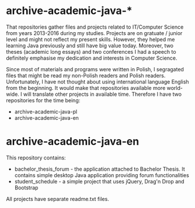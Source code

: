 # archive-academic-java-*
That repositories gather files and projects related to IT/Computer Science from years 2013-2016 during my studies. Projects are on gratuate / junior level and might not reflect my present skills.
However, they helped me learning Java previously and still have big value today. Moreover, two theses (academic long essays) and two conferences I had a speech to definitely emphasise my dedication and interests in Computer Science.

Since most of materials and programs were written in Polish, I segragated files that might be read my non-Polish readers and Polish readers. Unfortunately, I have not thought about using international language English from the beginning. It would make that repositories available more world-wide. I will translate other projects in available time. Therefore I have two repositories for the time being:
* archive-academic-java-pl
* archive-academic-java-en

# archive-academic-java-en
This repository contains:
* bachelor_thesis_forum - the application attached to Bachelor Thesis. It contains simple desktop Java application providing forum functionalities
* student_schedule - a simple project that uses jQuery, Drag'n Drop and Bootstrap

All projects have separate readme.txt files.
